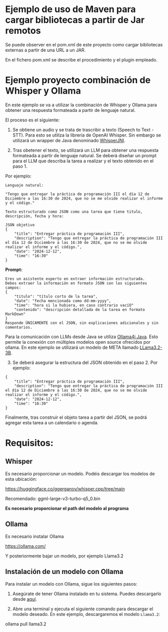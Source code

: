 # Ejemplo de uso de Maven para cargar bibliotecas a partir de Jar remotos

Se puede observer en el pom.xml de este proyecto como cargar bibliotecas externas a partir de una URL a un JAR.

En el fichero pom.xml se describe el procedimiento y el plugin empleado.


# Ejemplo proyecto combinación de Whisper y Ollama

En este ejemplo se va a utilizar la combinación de Whisper y Ollama para obtener una respuesta formateada a partir de lenguaje natural.

El proceso es el siguiente:

1. Se obtiene un audio y se trata de trascribir a texto (Speech to Text - STT). Para esto se utiliza la librería de OpenAI Whisper. Sin embargo se utilizará un wrapper de Java denominado [WhisperJNI](https://github.com/GiviMAD/whisper-jni).

2. Tras obetener el texto, se utilizará un LLM para obtener una respuesta formateada a partir de lenguaje natural. Se deberá diseñar un prompt para el LLM que describa la tarea a realizar y el texto obtenido en el paso 1. 

Por ejemplo:

```
Lenguaje natural:

"Tengo que entregar la práctica de programación III el día 12 de Diciembre a las 16:30 de 2024, que no se me olvide realizar el informe y el código."

Texto estructurado como JSON como una tarea que tiene titulo, descripción, fecha y hora:

JSON objetivo
{
    "title": "Entregar práctica de programación III",
    "description": "Tengo que entregar la práctica de programación III el día 12 de Diciembre a las 16:30 de 2024, que no se me olvide realizar el informe y el código.",
    "date": "2024-12-12",
    "time": "16:30"
}

```


**Prompt:**
```
Eres un asistente experto en extraer información estructurada.
Debes extraer la información en formato JSON con los siguientes campos:
{
    "titulo": "título corto de la tarea",
    "date": "fecha mencionada como dd-mm-yyyy",
    "time": "hora si la hubiera, en caso contrario vacíO"
    "contenido": "descripción detallada de la tarea en formato MarkDown"
}
Responde ÚNICAMENTE con el JSON, sin explicaciones adicionales y sin comentarios.
```

Para la comunicación con LLMs desde Java se utiliza [Ollama4j Java](https://ollama4j.github.io/ollama4j/intro). Esto permite la conexión con múltiples modelos open source ofrecidos por ollama. En este ejemplo se utilizará un modelo de META llamado [LLama3.2-3B](https://ollama.com/library/llama3.2).

3. Se deberá asegurar la estructura del JSON obtenido en el paso 2. Por ejemplo:

```
{
    "title": "Entregar práctica de programación III",
    "description": "Tengo que entregar la práctica de programación III el día 12 de Diciembre a las 16:30 de 2024, que no se me olvide realizar el informe y el código.",
    "date": "2024-12-12",    
    "time": "16:30"
}
```

Finalmente, tras construir el objeto tarea a partir del JSON, se podrá agregar esta tarea a un calendario o agenda.


# Requisitos:

## Whisper

Es necesario proporcionar un modelo. Podéis descargar los modelos de esta ubicación:

https://huggingface.co/ggerganov/whisper.cpp/tree/main

Recomendado: ggml-large-v3-turbo-q5_0.bin

**Es necesario proporcionar el path del modelo al programa**


## Ollama

Es necesario instalar Ollama

https://ollama.com/

Y posteriormente bajar un modelo, por ejemplo Llama3.2

## Instalación de un modelo con Ollama

Para instalar un modelo con Ollama, sigue los siguientes pasos:

1. Asegúrate de tener Ollama instalado en tu sistema. Puedes descargarlo desde [aquí](https://ollama.com/).

2. Abre una terminal y ejecuta el siguiente comando para descargar el modelo deseado. En este ejemplo, descargaremos el modelo `Llama3.2`:

ollama pull llama3.2




